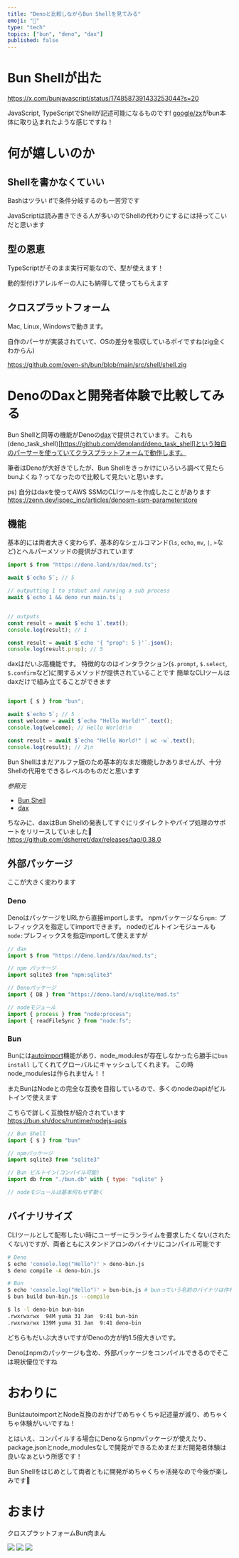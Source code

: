 ```yaml
---
title: "Denoと比較しながらBun Shellを見てみる"
emoji: "👀"
type: "tech"
topics: ["bun", "deno", "dax"]
published: false
---
```


# Bun Shellが出た

https://x.com/bunjavascript/status/1748587391433253044?s=20

JavaScript, TypeScriptでShellが記述可能になるものです!
[google/zx](https://github.com/google/zx)がbun本体に取り込まれたような感じですね！


# 何が嬉しいのか

## Shellを書かなくていい

Bashはツラい
ifで条件分岐するのも一苦労です

JavaScriptは読み書きできる人が多いのでShellの代わりにするには持ってこいだと思います


## 型の恩恵

TypeScriptがそのまま実行可能なので、型が使えます！

動的型付けアレルギーの人にも納得して使ってもらえます

## クロスプラットフォーム

Mac, Linux, Windowsで動きます。

自作のパーサが実装されていて、OSの差分を吸収しているポイですね(zig全くわからん)

https://github.com/oven-sh/bun/blob/main/src/shell/shell.zig

# DenoのDaxと開発者体験で比較してみる

Bun Shellと同等の機能がDenoの[dax](https://github.com/dsherret/dax)で提供されています。
これも(deno_task_shell)[https://github.com/denoland/deno_task_shell]という独自のパーサーを使っていてクラスプラットフォームで動作します。

筆者はDenoが大好きでしたが、Bun Shellをきっかけにいろいろ調べて見たらbunよくね？ってなったので比較して見たいと思います。

ps) 自分はdaxを使ってAWS SSMのCLIツールを作成したことがあります
https://zenn.dev/ispec_inc/articles/denosm-ssm-parameterstore

## 機能

基本的には両者大きく変わらず、基本的なシェルコマンド(`ls`, `echo`, `mv`, `|`, `>`など)とヘルパーメソッドの提供がされています

```js:dax.js
import $ from "https://deno.land/x/dax/mod.ts";

await $`echo 5`; // 5

// outputting 1 to stdout and running a sub process
await $`echo 1 && deno run main.ts`;


// outputs
const result = await $`echo 1`.text();
console.log(result); // 1

const result = await $`echo '{ "prop": 5 }'`.json();
console.log(result.prop); // 5

```

daxはだいぶ高機能です。
特徴的なのはインタラクション(`$.prompt`, `$.select`, `$.confirm`など)に関するメソッドが提供されていることです
簡単なCLIツールはdaxだけで組み立てることができます

```js:ui.js
```


```js:bun.js
import { $ } from "bun";

await $`echo 5`; // 5
const welcome = await $`echo "Hello World!"`.text();
console.log(welcome); // Hello World!\n

const result = await $`echo "Hello World!" | wc -w`.text();
console.log(result); // 2\n
```

Bun Shellはまだアルファ版のため基本的なまだ機能しかありませんが、十分Shellの代用をできるレベルのものだと思います

*参照元*
- [Bun Shell](https://bun.sh/docs/runtime/shell)
- [dax](https://github.com/dsherret/dax?tab=readme-ov-file)

ちなみに、daxはBun Shellの発表してすぐにリダイレクトやパイプ処理のサポートをリリースしていました💨
https://github.com/dsherret/dax/releases/tag/0.38.0


## 外部パッケージ

ここが大きく変わります

### Deno

DenoはパッケージをURLから直接importします。
npmパッケージなら`npm:` プレフィックスを指定してimportできます。
nodeのビルトインモジュールも `node:`プレフィックスを指定importして使えますが


```js:deno.js
// dax
import $ from "https://deno.land/x/dax/mod.ts";

// npm パッケージ
import sqlite3 from "npm:sqlite3"

// Denoパッケージ
import { DB } from "https://deno.land/x/sqlite/mod.ts"

// nodeモジュール
import { process } from "node:process";
import { readFileSync } from "node:fs";

```

### Bun

Bunには[autoimport](https://bun.sh/docs/runtime/autoimport)機能があり、node_modulesが存在しなかったら勝手に`bun install` してくれてグローバルにキャッシュしてくれます。
この時node_modulesは作られません！！

またBunはNodeとの完全な互換を目指しているので、多くのnodeのapiがビルトインで使えます

こちらで詳しく互換性が紹介されています
https://bun.sh/docs/runtime/nodejs-apis


```js:bun.js
// Bun Shell
import { $ } from "bun"

// npmパッケージ
import sqlite3 from "sqlite3"

// Bun ビルトイン(コンパイル可能)
import db from "./bun.db" with { type: "sqlite" }

// nodeモジュールは基本何もせず動く
```

## バイナリサイズ
CLIツールとして配布したい時にユーザーにランライムを要求したくない(されたくない)ですが、両者ともにスタンドアロンのバイナリにコンパイル可能です


```bash
# Deno
$ echo 'console.log("Hello")' > deno-bin.js
$ deno compile -A deno-bin.js

# Bun
$ echo 'console.log("Hello")' > bun-bin.js # bunっていう名前のバイナリは作れないらしい
$ bun build bun-bin.js --compile

$ ls -l deno-bin bun-bin
.rwxrwxrwx  94M yuma 31 Jan  9:41 bun-bin
.rwxrwxrwx 139M yuma 31 Jan  9:41 deno-bin
```

どちらもだいぶ大きいですがDenoの方が約1.5倍大きいです。

Denoはnpmのパッケージも含め、外部パッケージをコンパイルできるのでそこは現状優位ですね


# おわりに

BunはautoimportとNode互換のおかげでめちゃくちゃ記述量が減り、めちゃくちゃ体験がいいですね！

とはいえ、コンパイルする場合にDenoならnpmパッケージが使えたり、package.jsonとnode_modulesなしで開発ができるためまだまだ開発者体験は良いなぁという所感です！

Bun Shellをはじめとして両者ともに開発がめちゃくちゃ活発なので今後が楽しみです🤩


# おまけ

クロスプラットフォームBun肉まん

![](https://pbs.twimg.com/media/GEasPb1bMAAlfNs?format=jpg)
![](https://pbs.twimg.com/media/GEaslBDaIAAdePq?format=png)
![](https://pbs.twimg.com/media/GEas4KIaoAAUibJ?format=png)
